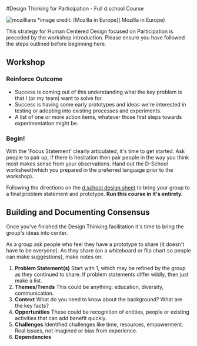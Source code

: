 #Design Thinking for Participation - Full d.school Course

![mozillians](https://farm4.staticflickr.com/3941/15622122962_f36afdd261_z.jpg)
*image credit: [Mozilla in Europe](
Mozilla in Europe)

This strategy for Human Centered Design focused on Participation is preceded by the workshop introduction. Please ensure you have followed the steps outlined before beginning here.

## Workshop

### Reinforce Outcome

* Success is coming out of this understanding what the key problem is that I (or my team) want to solve for.
* Success is having some early prototypes and ideas we're interested in testing or adopting into existing processes and experiments.
* A list of one or more action items, whatever those first steps towards experimentation might be.  

### Begin!

With the 'Focus Statement' clearly articulated, it's time to get started.  Ask people to pair up, if there is hesitation then pair people in the way you think most makes sense from your observations. Hand out the D-School worksheet(which you prepared in the preferred language prior to the workshop).

Following the directions on the [d.school design sheet](http://dschool.stanford.edu/wp-content/uploads/2012/02/Participant-Worksheet.pdf) to bring your group to a final problem statement and prototype. **Run this course in it's entirety.**

## Building and Documenting Consensus

Once you've finished the Design Thinking facilitation it's time to bring the group's ideas into center.

As a group ask people who feel they have a prototype to share (it doesn't have to be everyone).  As they share (on a whiteboard or flip chart so people can make suggestions), make notes on:

1. **Problem Statement(s)**
   Start with 1, which may be refined by the group as they continued to share.  If problem statements differ wildly, then just make a list.
2. **Themes/Trends** This could be anything: education, diversity, communication.
3. **Context** What do you need to know about the background? What are the key facts?
4. **Opportunities** These could be recognition of entities, people or existing activities that can add benefit quickly.
5. **Challenges**  Identified challenges like time, resources, empowerment. Real issues, not imagined or bias from experience.
6. **Dependencies** 






